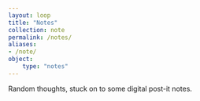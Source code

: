 ```yaml
---
layout: loop
title: "Notes"
collection: note
permalink: /notes/
aliases:
- /note/
object:
    type: "notes"
---
```


Random thoughts, stuck on to some digital post-it notes.
